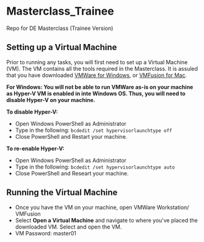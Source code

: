 # Masterclass_Trainee
Repo for DE Masterclass (Trainee Version)

## Setting up a Virtual Machine
Prior to running any tasks, you will first need to set up a Virtual Machine (VM). The VM contains all the tools required in the Masterclass. It is assuled that you have downloaded [VMWare for Windows](https://www.vmware.com/sg/products/workstation-pro.html), or [VMFusion for Mac](https://my.vmware.com/en/web/vmware/info/slug/desktop_end_user_computing/vmware_fusion/11_0). 

**For Windows: You will not be able to run VMWare as-is on your machine as Hyper-V VM is enabled in inte Windows OS. Thus, you will need to disable Hyper-V on your machine.** <br />

**To disable Hyper-V:**
- Open Windows PowerShell as Administrator
- Type in the following: `bcdedit /set hypervisorlaunchtype off`
- Close PowerShell and Restart your machine. 

**To re-enable Hyper-V:**
- Open Windows PowerShell as Administrator
- Type in the following: `bcdedit /set hypervisorlaunchtype auto`
- Close PowerShell and Researt your machine.


## Running the Virtual Machine
- Once you have the VM on your machine, open VMWare Workstation/ VMFusion
- Select **Open a Virtual Machine** and navigate to where you've placed the downloaded VM. Select and open the VM.
- VM Password: master01

